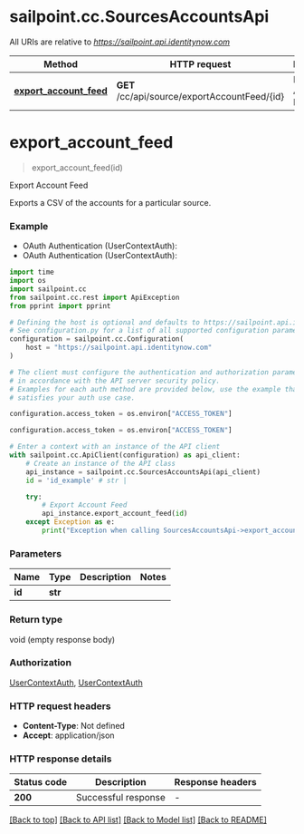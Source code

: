 # sailpoint.cc.SourcesAccountsApi

All URIs are relative to *https://sailpoint.api.identitynow.com*

Method | HTTP request | Description
------------- | ------------- | -------------
[**export_account_feed**](SourcesAccountsApi.md#export_account_feed) | **GET** /cc/api/source/exportAccountFeed/{id} | Export Account Feed


# **export_account_feed**
> export_account_feed(id)

Export Account Feed

Exports a CSV of the accounts for a particular source.

### Example

* OAuth Authentication (UserContextAuth):
* OAuth Authentication (UserContextAuth):
```python
import time
import os
import sailpoint.cc
from sailpoint.cc.rest import ApiException
from pprint import pprint

# Defining the host is optional and defaults to https://sailpoint.api.identitynow.com
# See configuration.py for a list of all supported configuration parameters.
configuration = sailpoint.cc.Configuration(
    host = "https://sailpoint.api.identitynow.com"
)

# The client must configure the authentication and authorization parameters
# in accordance with the API server security policy.
# Examples for each auth method are provided below, use the example that
# satisfies your auth use case.

configuration.access_token = os.environ["ACCESS_TOKEN"]

configuration.access_token = os.environ["ACCESS_TOKEN"]

# Enter a context with an instance of the API client
with sailpoint.cc.ApiClient(configuration) as api_client:
    # Create an instance of the API class
    api_instance = sailpoint.cc.SourcesAccountsApi(api_client)
    id = 'id_example' # str | 

    try:
        # Export Account Feed
        api_instance.export_account_feed(id)
    except Exception as e:
        print("Exception when calling SourcesAccountsApi->export_account_feed: %s\n" % e)
```



### Parameters

Name | Type | Description  | Notes
------------- | ------------- | ------------- | -------------
 **id** | **str**|  | 

### Return type

void (empty response body)

### Authorization

[UserContextAuth](../README.md#UserContextAuth), [UserContextAuth](../README.md#UserContextAuth)

### HTTP request headers

 - **Content-Type**: Not defined
 - **Accept**: application/json

### HTTP response details
| Status code | Description | Response headers |
|-------------|-------------|------------------|
**200** | Successful response |  -  |

[[Back to top]](#) [[Back to API list]](../README.md#documentation-for-api-endpoints) [[Back to Model list]](../README.md#documentation-for-models) [[Back to README]](../README.md)

